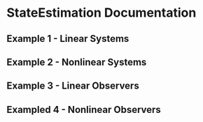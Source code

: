 # StateEstimation Documentation


## Example 1 - Linear Systems


## Example 2 - Nonlinear Systems


## Example 3 - Linear Observers


## Exampled 4 - Nonlinear Observers
